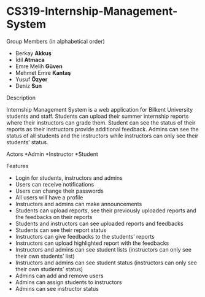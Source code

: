 # CS319-Internship-Management-System

Group Members (in alphabetical order)
* Berkay **Akkuş**
* İdil **Atmaca**
* Emre Melih **Güven**
* Mehmet Emre **Kantaş**
* Yusuf **Özyer**
* Deniz **Sun**



Description

Internship Management System is a web application for Bilkent University students and staff. Students can upload their summer internship reports where their instructors can grade them. Student can see the status of their reports as their instructors provide additional feedback. Admins can see the status of all students and the instructors while instructors can only see their students’ status.

Actors
*Admin
*Instructor
*Student


Features 
* Login for students, instructors and admins
* Users can receive notifications
* Users can change their passwords
* All users will have a profile
* Instructors and admins can make announcements
* Students can upload reports, see their previously uploaded reports and the feedbacks on their reports
* Students and instructors can see uploaded reports and feedbacks
* Students can see their report status
* Instructors can give feedbacks to the students’ reports
* Instructors can upload highlighted report with the feedbacks
* Instructors and admins can see student lists (instructors can only see their own students’ list)
* Instructors and admins can see student status (instructors can only see their own students’ status)
* Admins can add and remove users
* Admins can assign students to instructors
* Admins can see instructor status


